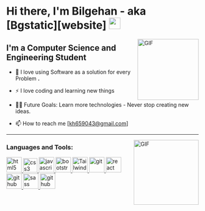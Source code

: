 # Hi there, I'm Bilgehan - aka [Bgstatic][website] <img width="30px" src="https://media.tenor.com/images/3b388fe03da271d2674faf85eb7c3fcd/tenor.gif" />

<img align="right" alt="GIF" height="160px" src="https://media.giphy.com/media/du3J3cXyzhj75IOgvA/giphy.gif" />

## I'm a Computer Science and Engineering Student  

- 👦 I love using Software as a solution for every Problem **.**

- ⚡  I love coding and learning new things

- 💪🏼 Future Goals: Learn more technologies - Never stop creating new ideas.

- 📫 How to reach me [kh659043@gmail.com]

---

<img align="right" alt="GIF" height="170px" src="https://media.giphy.com/media/J5B1Y8QZnzXXbLQIBu/giphy.gif" />


<h3 align="left">Languages and Tools:</h3>

<p align="left">
<a href="https://www.w3schools.com/html/" target="_blank" rel="noreferrer">
<img src="https://www.svgrepo.com/show/452228/html-5.svg" alt="html5" width="40" height="40"/>
</a>

<a href="https://www.w3schools.com/Css/" target="_blank" rel="noreferrer">
<img src="https://www.svgrepo.com/show/349330/css3.svg" alt="css3" width="37" height="37"/>
</a>

<a href="https://www.w3schools.com/Js/" target="_blank" rel="noreferrer">
<img src="https://www.svgrepo.com/show/373705/js-official.svg" alt="javascript" width="40" height="40"/>
</a>

<a href="https://getbootstrap.com/" target="_blank" rel="noreferrer">
<img src="https://img.icons8.com/?size=512&id=84710&format=png" alt="bootstrap" width="40" height="40"/>
</a>

<a href="https://tailwindcss.com/" target="_blank" rel="noreferrer">
<img src="https://img.icons8.com/?size=512&id=CIAZz2CYc6Kc&format=png" alt="Tailwind" width="40" height="40"/>
</a>

<a href="https://git-scm.com/" target="_blank" rel="noreferrer">
<img src="https://img.icons8.com/?size=512&id=20906&format=png" alt="git" width="40" height="40"/>
</a>

<a href="https://react.dev/" target="_blank" rel="noreferrer">
<img src="https://img.icons8.com/?size=512&id=123603&format=png" alt="react" width="40" height="40"/>
</a>

<a href="https://github.com/" target="_blank" rel="noreferrer">
<img src="https://img.icons8.com/?size=512&id=63777&format=png" alt="github" width="40" height="40"/>
</a>

<a href="https://sass-lang.com/" target="_blank" rel="noreferrer">
<img src="https://img.icons8.com/?size=512&id=QBqFNfPPB2Kx&format=png" alt="sass" width="40" height="40"/>
</a>

<a href="https://learn.microsoft.com/en-us/windows-server/administration/windows-commands/cmd" target="_blank" rel="noreferrer">
<img src="https://img.icons8.com/?size=512&id=19291&format=png" alt="github" width="40" height="40"/>
</a>

</p>
